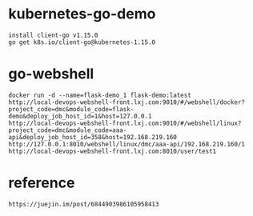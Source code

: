 # kubernetes-go-demo
    install client-go v1.15.0
    go get k8s.io/client-go@kubernetes-1.15.0

# go-webshell
    docker run -d --name=flask-demo_1 flask-demo:latest
    http://local-devops-webshell-front.lxj.com:9010/#/webshell/docker?project_code=dmc&module_code=flask-demo&deploy_job_host_id=1&host=127.0.0.1
    http://local-devops-webshell-front.lxj.com:9010/#/webshell/linux?project_code=dmc&module_code=aaa-api&deploy_job_host_id=358&host=192.168.219.160
    http://127.0.0.1:8010/webshell/linux/dmc/aaa-api/192.168.219.160/1
    http://local-devops-webshell-front.lxj.com:8010/user/test1
    
#  reference
    https://juejin.im/post/6844903986105958413